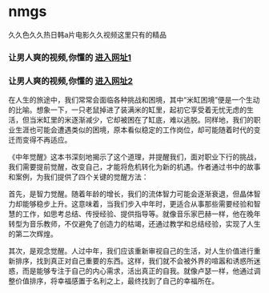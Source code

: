 # nmgs
久久色久久热日韩a片电影久久视频这里只有的精品
                 
### 让男人爽的视频,你懂的  [进入网址1](https://jaakcc.com/?444)

### 让男人爽的视频,你懂的  [进入网址2](https://jaamcc.com/?444)
                       
在人生的旅途中，我们常常会面临各种挑战和困境，其中“米缸困境”便是一个生动的比喻。想象一下，一只老鼠掉进了装满米的缸里，起初它享受着无忧无虑的生活，但当米缸里的米逐渐减少，它却被困在了缸底，难以逃脱。同样地，我们的职业生涯也可能会遭遇类似的困境，原本看似稳定的工作岗位，却可能随着时代的变迁而变得不再适应。

《中年觉醒》这本书深刻地揭示了这个道理，并提醒我们，面对职业下行的挑战，我们需要提前觉醒，改变自己，才能将危机转化为新的机遇。作者通过书中的故事和案例，为我们提供了四个关键的觉醒方法：

首先，是智力觉醒。随着年龄的增长，我们的流体智力可能会逐渐衰退，但晶体智力却能够稳步上升。这意味着，当我们步入中年时，更适合从事那些需要经验和智慧的工作，如思考总结、传授经验、提供指导等。就像音乐家巴赫一样，他在晚年转型为音乐教师，不仅避免了创造力的枯竭，还通过教学和总结经验，实现了人生的第二次辉煌。

其次，是观念觉醒。人过中年，我们应该重新审视自己的生活，对人生价值进行重新排序，找到真正对自己重要的东西。这样，我们就不会被外界的喧嚣和诱惑所迷惑，而是能够专注于自己的内心需求，活出真正的自我。就像卢瑟一样，他通过调整价值排序，将幸福感置于名利之上，最终找到了自己的幸福所在。
